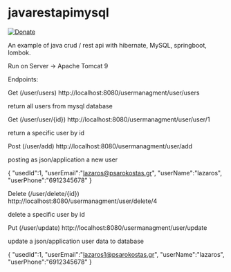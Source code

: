 # javarestapimysql

<a href="https://paypal.me/lazarospsarokostas" rel="nofollow"><img src="https://camo.githubusercontent.com/d5d24e33e2f4b6fe53987419a21b203c03789a8f/68747470733a2f2f696d672e736869656c64732e696f2f62616467652f446f6e6174652d50617950616c2d677265656e2e737667" alt="Donate" data-canonical-src="https://img.shields.io/badge/Donate-PayPal-green.svg" style="max-width:100%;"></a>


An example of java crud / rest api with hibernate, MySQL, springboot, lombok.

Run on Server -> Apache Tomcat 9

Endpoints:

Get (/user/users)
http://localhost:8080/usermanagment/user/users

return all users from mysql database

Get (/user/user/{id})
http://localhost:8080/usermanagment/user/user/1

return a specific user by id

Post (/user/add)
http://localhost:8080/usermanagment/user/add

posting as json/application a new user

{
	"usedId":1,
	"userEmail":"lazaros@psarokostas.gr",
	"userName":"lazaros",
	"userPhone":"6912345678"
}

Delete (/user/delete/{id})
http://localhost:8080/usermanagment/user/delete/4

delete a specific user by id

Put (/user/update)
http://localhost:8080/usermanagment/user/update

update a json/application user data to database

{
	"usedId":1,
	"userEmail":"lazaros1@psarokostas.gr",
	"userName":"lazaros",
	"userPhone":"6912345678"
}
